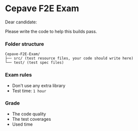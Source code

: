 # Cepave F2E Exam

Dear candidate:

Please write the code to help this builds pass.

### Folder structure
```
Cepave-F2E-Exam/
├── src/ (test resource files, your code should write here)
└── test/ (test spec files)
```

### Exam rules
- Don't use any extra library
- Test time: `1 hour`

### Grade
- The code quality
- The test coverages
- Used time
